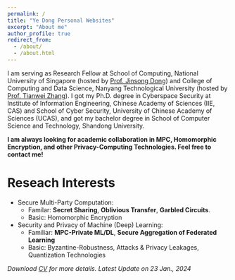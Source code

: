 ```yaml
---
permalink: /
title: "Ye Dong Personal Websites"
excerpt: "About me"
author_profile: true
redirect_from: 
  - /about/
  - /about.html
---
```

I am serving as Research Fellow at School of Computing, National University of Singapore (hosted by [Prof. Jinsong Dong](https://www.comp.nus.edu.sg/cs/people/dongjs/)) and College of Computing and Data Science, Nanyang Technological University (hosted by [Prof. Tianwei Zhang](https://personal.ntu.edu.sg/tianwei.zhang/)). 
I got my Ph.D. degree in Cyberspace Security at Institute of Information Engineering, Chinese Academy of Sciences (IIE, CAS) and School of Cyber Security, University of Chinese Academy of Sciences (UCAS), and got my bachelor degree in School of Computer Science and Technology, Shandong University.

**I am always looking for academic collaboration in MPC, Homomorphic Encryption, and other Privacy-Computing Technologies. Feel free to contact me!**


Reseach Interests
======
- Secure Multi-Party Computation: 
  - Familar: **Secret Sharing**, **Oblivious Transfer**, **Garbled Circuits**. 
  - Basic: Homomorphic Encryption
- Security and Privacy of Machine (Deep) Learning:
  - Familiar: **MPC-Private ML/DL**, **Secure Aggregation of Federated Learning**
  - Basic: Byzantine-Robustness, Attacks & Privacy Leakages, Quantization
Technologies 


*Download [CV](/files/CV_YeDong.pdf) for more details. Latest Update on 23 Jan., 2024*

<!-- ClustrMaps 追踪地图 -->
<div style="text-align: center; margin-top: 50px;">
  <div style="width: 150px; height: 100px; margin: 0 auto;">
    <script type="text/javascript" id="clustrmaps" src="//clustrmaps.com/map_v2.js?d=myIcfSm6nSakALWRvGdSczeehrJkaaIW7KM0lXM24Iw&cl=ffffff&w=a"></script>
  </div>
</div>
